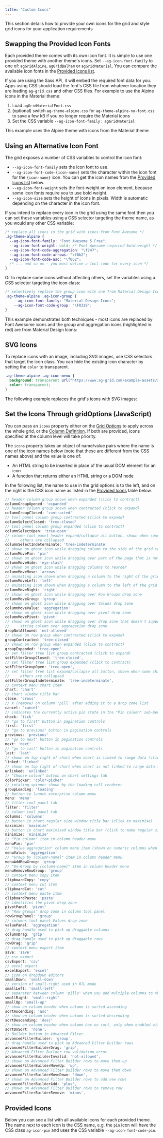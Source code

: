 ```yaml
---
title: "Custom Icons"
---
```


This section details how to provide your own icons for the grid and style grid icons for your application requirements

## Swapping the Provided Icon Fonts

Each provided theme comes with its own icon font. It is simple to use one provided theme with another theme's icons. Set `--ag-icon-font-family` to one of: `agGridAlpine`, `agGridBalham` or `agGridMaterial`. You can compare the available icon fonts in the [Provided Icons list](#provided-icons).

If you are using the Sass API, it will embed the required font data for you. Apps using CSS should load the font's CSS file from whatever location they are loading `ag-grid.css` and other CSS files. For example to use the Alpine icons in the Material theme:

1. Load `agGridMaterialFont.css`
2. (optional) switch `ag-theme-alpine.css` for `ag-theme-alpine-no-font.css` to save a few kB if you no longer require the Material icons
3. Set the CSS variable `--ag-icon-font-family: agGridMaterial`

This example uses the Alpine theme with icons from the Material theme:

<grid-example title='Swapping the Icon Font' name='icons-swapping-font' type='generated' options='{ "enterprise": true, "modules": ["clientside", "rowgrouping", "menu", "setfilter", "columnpanel", "filterpanel"]  }'></grid-example>

## Using an Alternative Icon Font

The grid exposes a number of CSS variables to control the icon font:

- `--ag-icon-font-family` sets the icon font to use.
- `--ag-icon-font-code-{icon-name}` sets the character within the icon font for the `{icon-name}` icon. You can get the icon names from the [Provided Icons list](#provided-icons) below.
- `--ag-icon-font-weight` sets the font-weight on icon element, because some icon fonts require you to use bold weight.
- `--ag-icon-size` sets the height of icons in pixels. Width is automatic depending on the character in the icon font.

If you intend to replace every icon in the grid using the same font then you can set these variables using a CSS selector targeting the theme name, as you would any other CSS variable:

```css
/* replace all icons in the grid with icons from Font Awesome */
.ag-theme-alpine {
  --ag-icon-font-family: "Font Awesome 5 Free";
  --ag-icon-font-weight: bold; /* Font Awesome required bold weight */
  --ag-icon-font-code-aggregation: "\f247";
  --ag-icon-font-code-arrows: "\f0b2";
  --ag-icon-font-code-asc: "\f062";
  /* ... and so on - you must define a font code for every icon */
}
```

Or to replace some icons without affecting others, set the variables using a CSS selector targeting the icon class:

```css
/* selectively replace the group icon with one from Material Design Icons */
.ag-theme-alpine .ag-icon-group {
    --ag-icon-font-family: "Material Design Icons";
    --ag-icon-font-code-group: "\F0328";
}
```

This example demonstrates both techniques - most icons are replaced by Font Awesome icons and the group and aggregation icons (highlighted in red) are from Material Design Icons:

<grid-example title='Alternative Icon Font' name='icons-alternative-font' type='generated' options='{ "enterprise": true, "modules": ["clientside", "rowgrouping", "menu", "setfilter", "columnpanel", "filterpanel"], "extras": ["fontawesome", "materialdesignicons"]  }'></grid-example>

## SVG Icons

To replace icons with an image, including SVG images, use CSS selectors that target the icon class. You can hide the existing icon character by setting the `color` to transparent.

```css
.ag-theme-alpine .ag-icon-menu {
  background: transparent url("https://www.ag-grid.com/example-assets/svg-icons/menu.svg") center/contain no-repeat;
  color: transparent;
}
```

The following example replaces the grid's icons with SVG images:

<grid-example title='SVG Icons' name='icons-images' type='generated' options='{ "enterprise": true, "modules": ["clientside", "rowgrouping", "menu", "setfilter", "columnpanel", "filterpanel"], "extras": ["fontawesome", "materialdesignicons"]  }'></grid-example>

## Set the Icons Through gridOptions (JavaScript)

You can pass an `icons` property either on the [Grid Options](/grid-options/) to apply across the whole grid, or the [Column Definition](/column-properties/). If both are provided, icons specified at the column level will take priority.

The `icons` property takes an object of name/value pairs where the name is one of the icon names below (note that these are different from the CSS names above) and the value is one of:

- An HTML string to be inserted in place of the usual DOM element for an icon
- A function that returns either an HTML string or a DOM node

<grid-example title='Icon Grid Options' name='icons-grid-options' type='generated' options='{ "enterprise": true, "modules": ["clientside", "rowgrouping", "sidebar", "columnpanel", "filterpanel"], "exampleHeight": 660, "extras": ["fontawesome"] }'></grid-example>

In the following list, the name to use in the grid options is to the left, and on the right is the CSS icon name as listed in the [Provided Icons](#provided-icons) table below.

```js
// header column group shown when expanded (click to contract)
columnGroupOpened: 'expanded'
// header column group shown when contracted (click to expand)
columnGroupClosed: 'contracted'
// tool panel column group contracted (click to expand)
columnSelectClosed: 'tree-closed'
// tool panel column group expanded (click to contract)
columnSelectOpen: 'tree-open'
// column tool panel header expand/collapse all button, shown when some children are expanded and
//     others are collapsed
columnSelectIndeterminate: 'tree-indeterminate'
// shown on ghost icon while dragging column to the side of the grid to pin
columnMovePin: 'pin'
// shown on ghost icon while dragging over part of the page that is not a drop zone
columnMoveHide: 'eye-slash'
// shown on ghost icon while dragging columns to reorder
columnMoveMove: 'arrows'
// animating icon shown when dragging a column to the right of the grid causes horizontal scrolling
columnMoveLeft: 'left'
// animating icon shown when dragging a column to the left of the grid causes horizontal scrolling
columnMoveRight: 'right'
// shown on ghost icon while dragging over Row Groups drop zone
columnMoveGroup: 'group'
// shown on ghost icon while dragging over Values drop zone
columnMoveValue: 'aggregation'
// shown on ghost icon while dragging over pivot drop zone
columnMovePivot: 'pivot'
// shown on ghost icon while dragging over drop zone that doesn't support it, e.g.
//     string column over aggregation drop zone
dropNotAllowed: 'not-allowed'
// shown on row group when contracted (click to expand)
groupContracted: 'tree-closed'
// shown on row group when expanded (click to contract)
groupExpanded: 'tree-open'
// set filter tree list group contracted (click to expand)
setFilterGroupClosed: 'tree-closed',
// set filter tree list group expanded (click to contract)
setFilterGroupOpen: 'tree-open',
// set filter tree list expand/collapse all button, shown when some children are expanded and
//     others are collapsed
setFilterGroupIndeterminate: 'tree-indeterminate',
// context menu chart item
chart: 'chart'
// chart window title bar
close: 'cross'
// X (remove) on column 'pill' after adding it to a drop zone list
cancel: 'cancel'
// indicates the currently active pin state in the "Pin column" sub-menu of the column menu
check: 'tick'
// "go to first" button in pagination controls
first: 'first'
// "go to previous" button in pagination controls
previous: 'previous'
// "go to next" button in pagination controls
next: 'next'
// "go to last" button in pagination controls
last: 'last'
// shown on top right of chart when chart is linked to range data (click to unlink)
linked: 'linked'
// shown on top right of chart when chart is not linked to range data (click to link)
unlinked: 'unlinked'
// "Choose colour" button on chart settings tab
colorPicker: 'color-picker'
// rotating spinner shown by the loading cell renderer
groupLoading: 'loading'
// button to launch enterprise column menu
menu: 'menu'
// filter tool panel tab
filter: 'filter'
// column tool panel tab
columns: 'columns'
// button in chart regular size window title bar (click to maximise)
maximize: 'maximize'
// button in chart maximised window title bar (click to make regular size)
minimize: 'minimize'
// "Pin column" item in column header menu
menuPin: 'pin'
// "Value aggregation" column menu item (shown on numeric columns when grouping is active)"
menuValue: 'aggregation'
// "Group by {column-name}" item in column header menu
menuAddRowGroup: 'group'
// "Un-Group by {column-name}" item in column header menu
menuRemoveRowGroup: 'group'
// context menu copy item
clipboardCopy: 'copy'
// context menu cut item
clipboardCut: 'cut'
// context menu paste item
clipboardPaste: 'paste'
// identifies the pivot drop zone
pivotPanel: 'pivot'
// "Row groups" drop zone in column tool panel
rowGroupPanel: 'group'
// columns tool panel Values drop zone
valuePanel: 'aggregation'
// drag handle used to pick up draggable columns
columnDrag: 'grip'
// drag handle used to pick up draggable rows
rowDrag: 'grip'
// context menu export item
save: 'save'
// csv export
csvExport: 'csv'
// excel export
excelExport: 'excel'
// icon on dropdown editors
smallDown: 'small-down'
// version of small-right used in RTL mode
smallLeft: 'small-left'
// separater between column 'pills' when you add multiple columns to the header drop zone
smallRight: 'small-right'
smallUp: 'small-up'
// show on column header when column is sorted ascending
sortAscending: 'asc'
// show on column header when column is sorted descending
sortDescending: 'desc'
// show on column header when column has no sort, only when enabled with gridOptions.unSortIcon=true
sortUnSort: 'none',
// Builder button in Advanced Filter
advancedFilterBuilder: 'group',
// drag handle used to pick up Advanced Filter Builder rows
advancedFilterBuilderDrag: 'grip',
// Advanced Filter Builder row validation error
advancedFilterBuilderInvalid: 'not-allowed',
// shown on Advanced Filter Builder rows to move them up
advancedFilterBuilderMoveUp: 'up',
// shown on Advanced Filter Builder rows to move them down
advancedFilterBuilderMoveDown: 'down',
// shown on Advanced Filter Builder rows to add new rows
advancedFilterBuilderAdd: 'plus',
// shown on Advanced Filter Builder rows to remove row
advancedFilterBuilderRemove: 'minus',
```

## Provided Icons

Below you can see a list with all available icons for each provided theme. The name next to each icon is the CSS name, e.g. the `pin` icon will have the CSS class `ag-icon-pin` and uses the CSS variable `--ag-icon-font-code-pin`.

<icons-panel></icons-panel>
